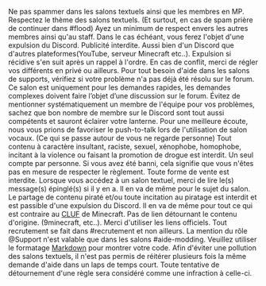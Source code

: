 Ne pas spammer dans les salons textuels ainsi que les membres en MP.
Respectez le thème des salons textuels. (Et surtout, en cas de spam prière de continuer dans #flood)
Ayez un minimum de respect envers les autres membres ainsi qu'au staff. Dans le cas échéant, vous ferez l'objet d'une expulsion du Discord.
Publicité interdite. Aussi bien d'un Discord que d'autres plateformes(YouTube, serveur Minecraft etc..). Expulsion si récidive s'en suit après un rappel à l'ordre.
En cas de conflit, merci de régler vos différents en privé ou ailleurs.
Pour tout besoin d'aide dans les salons de supports, vérifiez si votre problème n'a pas déjà été résolu sur le forum. Ce salon est uniquement pour les demandes rapides, les demandes complexes doivent faire l’objet d’une discussion sur le forum.
Évitez de mentionner systématiquement un membre de l'équipe pour vos problèmes, sachez que bon nombre de membre sur le Discord sont tout aussi compétents et sauront éclairer votre lanterne.
Pour une meilleure écoute, nous vous prions de favoriser le push-to-talk lors de l'utilisation de salon vocaux. (Ce qui se passe autour de vous ne regarde personne)
Tout contenu à caractère insultant, raciste, sexuel, xénophobe, homophobe, incitant à la violence ou faisant la promotion de drogue est interdit.
Un seul compte par personne. Si vous avez été banni, cela signifie que vous n'êtes pas en mesure de respecter le règlement.
Toute forme de vente est interdite.
Lorsque vous accédez à un salon textuel, merci de lire le(s) message(s) épinglé(s) si il y en a. Il en va de même pour le sujet du salon.
Le partage de contenu piraté et/ou toute incitation au piratage est interdit et est passible d'une expulsion du Discord. Il en va de même pour tout ce qui est contraire au [CLUF](https://account.mojang.com/documents/minecraft_eula) de Minecraft.
Pas de lien détournant le contenu d'origine. (9minecraft, etc..). Merci d'utiliser les liens officiels.
Tout recrutement se fait dans #recrutement et non ailleurs.
La mention du rôle @Support n'est valable que dans les salons #aide-modding.
Veuillez utiliser le formatage [Markdown](https://support.discordapp.com/hc/fr/articles/210298617) pour montrer votre code.
Afin d'éviter une pollution des salons textuels, il n'est pas permis de réitérer plusieurs fois la même demande d'aide dans un laps de temps court.
Toute tentative de détournement d'une règle sera considéré comme une infraction à celle-ci.
